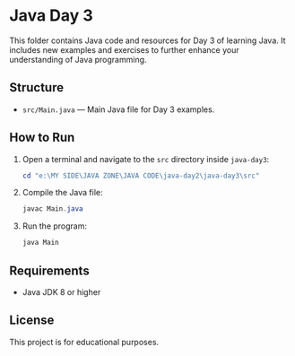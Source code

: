 # Java Day 3

This folder contains Java code and resources for Day 3 of learning Java. It includes new examples and exercises to further enhance your understanding of Java programming.

## Structure
- `src/Main.java` — Main Java file for Day 3 examples.

## How to Run
1. Open a terminal and navigate to the `src` directory inside `java-day3`:
   ```powershell
   cd "e:\MY SIDE\JAVA ZONE\JAVA CODE\java-day2\java-day3\src"
   ```
2. Compile the Java file:
   ```powershell
   javac Main.java
   ```
3. Run the program:
   ```powershell
   java Main
   ```

## Requirements
- Java JDK 8 or higher

## License
This project is for educational purposes.
